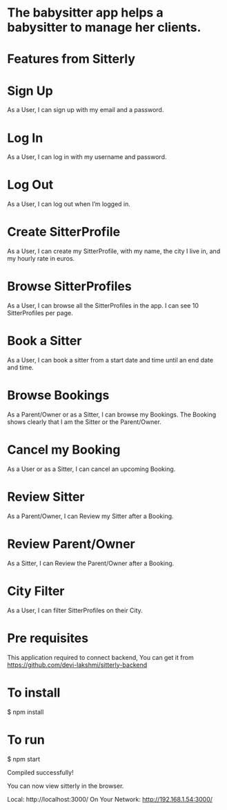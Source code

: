 # The babysitter app helps a babysitter to manage her clients. 
# Features from Sitterly

# Sign Up  
As a User, I can sign up with my email and a password.
# Log In  
As a User, I can log in with my username and password.
#  Log Out 
 As a User, I can log out when I’m logged in.

# Create SitterProfile 
 As a User, I can create my SitterProfile, with my name, the city I live in, and my hourly rate in euros.
# Browse SitterProfiles 
 As a User, I can browse all the SitterProfiles in the app. I can see 10 SitterProfiles per page.
# Book a Sitter 
 As a User, I can book a sitter from a start date and time until an end date and time.
# Browse Bookings 
 As a Parent/Owner or as a Sitter, I can browse my Bookings. The Booking shows clearly that I am the Sitter or the Parent/Owner.
# Cancel my Booking 
 As a User or as a Sitter, I can cancel an upcoming Booking.
# Review Sitter 
 As a Parent/Owner, I can Review my Sitter after a Booking.
# Review Parent/Owner 
As a Sitter, I can Review the Parent/Owner after a Booking.
# City Filter 
 As a User, I can filter SitterProfiles on their City.

# Pre requisites

This application required to connect backend, You can get it from https://github.com/devi-lakshmi/sitterly-backend

# To install
$ npm install

# To run
$ npm start

 Compiled successfully!

 You can now view sitterly in the browser.

  Local:            http://localhost:3000/
  On Your Network:  http://192.168.1.54:3000/
